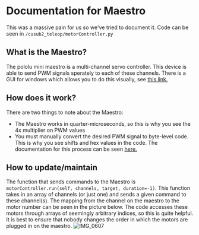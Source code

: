 # Documentation for Maestro 
This was a massive pain for us so we've tried to document it. Code can be seen in `/cusub2_teleop/motorController.py`

## What is the Maestro?
The pololu mini maestro is a multi-channel servo controller. This device is able to send PWM signals sperately to each of these channels. There is a GUI for windows which allows you to do this visually, see [this link.](https://www.pololu.com/docs/0J40/3.a)

## How does it work?
There are two things to note about the Maestro:
- The Maestro works in quarter-microseconds, so this is why you see the 4x multiplier on PWM values
- You must manually convert the desired PWM signal to byte-level code. This is why you see shifts and hex values in the code. The documentation for this process can be seen [here.](https://www.pololu.com/docs/0J40/5.c)

## How to update/maintain
The function that sends commands to the Maestro is `motorController.run(self, channels, target, duration=-1)`. This function takes in an array of channels (or just one) and sends a given command to these channel(s). The mapping from the channel on the maestro to the motor number can be seen in the picture below. The code accesses these motors through arrays of seemingly arbitrary indices, so this is quite helpful. It is best to ensure that nobody changes the order in which the motors are plugged in on the maestro.
![IMG_0607](https://github.com/user-attachments/assets/9c323e78-4d39-477e-9599-3f3b5e5681d4)



